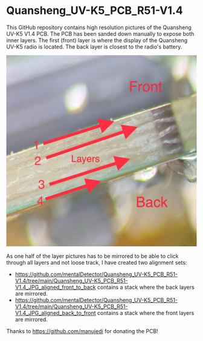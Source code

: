 # Quansheng_UV-K5_PCB_R51-V1.4
This GitHub repository contains high resolution pictures of the Quansheng UV-K5 V1.4 PCB. 
The PCB has been sanded down manually to expose both inner layers. The first (front) layer is where the display of the Quansheng UV-K5 radio is located. The back layer is closest to the radio's battery.

<img src="https://github.com/mentalDetector/Quansheng_UV-K5_PCB_R51-V1.4/blob/main/Quansheng_UV-K5_PCB_R51-V1.4_JPG/Quansheng_UV-K5_PCB_R51-V1.4_layer_stackup.jpg?raw=true" width="512"/>

As one half of the layer pictures has to be mirrored to be able to click through all layers and not loose track, I have created two alignment sets:
- https://github.com/mentalDetector/Quansheng_UV-K5_PCB_R51-V1.4/tree/main/Quansheng_UV-K5_PCB_R51-V1.4_JPG_aligned_front_to_back contains a stack where the back layers are mirrored.
- https://github.com/mentalDetector/Quansheng_UV-K5_PCB_R51-V1.4/tree/main/Quansheng_UV-K5_PCB_R51-V1.4_JPG_aligned_back_to_front contains a stack where the front layers are mirrored.

 Thanks to https://github.com/manujedi for donating the PCB!
